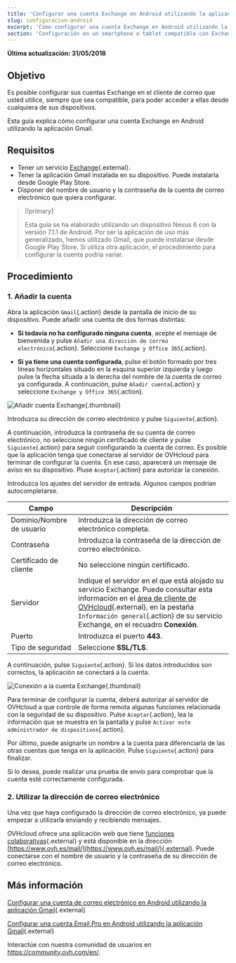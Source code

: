 ```yaml
---
title: 'Configurar una cuenta Exchange en Android utilizando la aplicación Gmail'
slug: configuracion-android
excerpt: 'Cómo configurar una cuenta Exchange en Android utilizando la aplicación Gmail'
section: 'Configuración en un smartphone o tablet compatible con Exchange'
---
```


**Última actualización: 31/05/2018**

## Objetivo

Es posible configurar sus cuentas Exchange en el cliente de correo que usted utilice, siempre que sea compatible, para poder acceder a ellas desde cualquiera de sus dispositivos.

Esta guía explica cómo configurar una cuenta Exchange en Android utilizando la aplicación Gmail.

## Requisitos

- Tener un servicio [Exchange](https://www.ovhcloud.com/es-es/emails/){.external}.
- Tener la aplicación Gmail instalada en su dispositivo. Puede instalarla desde Google Play Store.
- Disponer del nombre de usuario y la contraseña de la cuenta de correo electrónico que quiera configurar.

> [!primary]
>
> Esta guía se ha elaborado utilizando un dispositivo Nexus 6 con la versión 7.1.1 de Android. Por ser la aplicación de uso más generalizado, hemos utilizado Gmail, que puede instalarse desde Google Play Store. Si utiliza otra aplicación, el procedimiento para configurar la cuenta podría variar.
>

## Procedimiento

### 1. Añadir la cuenta

Abra la aplicación `Gmail`{.action} desde la pantalla de inicio de su dispositivo. Puede añadir una cuenta de dos formas distintas:

- **Si todavía no ha configurado ninguna cuenta**, acepte el mensaje de bienvenida y pulse `Añadir una dirección de correo electrónico`{.action}. Seleccione `Exchange y Office 365`{.action}. 

- **Si ya tiene una cuenta configurada**, pulse el botón formado por tres líneas horizontales situado en la esquina superior izquierda y luego pulse la flecha situada a la derecha del nombre de la cuenta de correo ya configurada. A continuación, pulse `Añadir cuenta`{.action} y seleccione `Exchange y Office 365`{.action}. 

![Añadir cuenta Exchange](images/configuration-exchange-gmail-application-android-step1.png){.thumbnail}

Introduzca su dirección de correo electrónico y pulse `Siguiente`{.action}.

A continuación, introduzca la contraseña de su cuenta de correo electrónico, no seleccione ningún certificado de cliente y pulse `Siguiente`{.action} para seguir configurando la cuenta de correo. Es posible que la aplicación tenga que conectarse al servidor de OVHcloud para terminar de configurar la cuenta. En ese caso, aparecerá un mensaje de aviso en su dispositivo. Pluse `Aceptar`{.action} para autorizar la conexión.

Introduzca los ajustes del servidor de entrada. Algunos campos podrían autocompletarse.

|Campo|Descripción| 
|---|---| 
|Dominio/Nombre de usuario|Introduzca la dirección de correo electrónico completa.|  
|Contraseña|Introduzca la contraseña de la dirección de correo electrónico.|
|Certificado de cliente|No seleccione ningún certificado.|
|Servidor|Indique el servidor en el que está alojado su servicio Exchange. Puede consultar esta información en el [área de cliente de OVHcloud](https://www.ovh.com/auth/?action=gotomanager&from=https://www.ovh.es/&ovhSubsidiary=es){.external}, en la pestaña `Información general`{.action} de su servicio Exchange, en el recuadro **Conexión**.|
|Puerto|Introduzca el puerto **443**.|  
|Tipo de seguridad|Seleccione **SSL/TLS**.|

A continuación, pulse `Siguiente`{.action}. Si los datos introducidos son correctos, la aplicación se conectará a la cuenta.

![Conexión a la cuenta Exchange](images/configuration-exchange-gmail-application-android-step2.png){.thumbnail}

Para terminar de configurar la cuenta, deberá autorizar al servidor de OVHcloud a que controle de forma remota algunas funciones relacionada con la seguridad de su dispositivo. Pulse `Aceptar`{.action}, lea la información que se muestra en la pantalla y pulse `Activar este administrador de dispositivos`{.action}.

Por último, puede asignarle un nombre a la cuenta para diferenciarla de las otras cuentas que tenga en la aplicación. Pulse `Siguiente`{.action} para finalizar.

Si lo desea, puede realizar una prueba de envío para comprobar que la cuenta esté correctamente configurada.

### 2. Utilizar la dirección de correo electrónico

Una vez que haya configurado la dirección de correo electrónico, ya puede empezar a utilizarla enviando y recibiendo mensajes.

OVHcloud ofrece una aplicación web que tiene [funciones colaborativas](https://www.ovhcloud.com/es-es/emails/){.external} y está disponible en la dirección [https://www.ovh.es/mail/](https://www.ovh.es/mail/){.external}. Puede conectarse con el nombre de usuario y la contraseña de su dirección de correo electrónico.

## Más información

[Configurar una cuenta de correo electrónico en Android utilizando la aplicación Gmail](https://docs.ovh.com/es/emails/configuracion-android/){.external}

[Configurar una cuenta Email Pro en Android utilizando la aplicación Gmail](https://docs.ovh.com/es/emails-pro/configuracion-android/){.external}

Interactúe con nuestra comunidad de usuarios en <https://community.ovh.com/en/>.